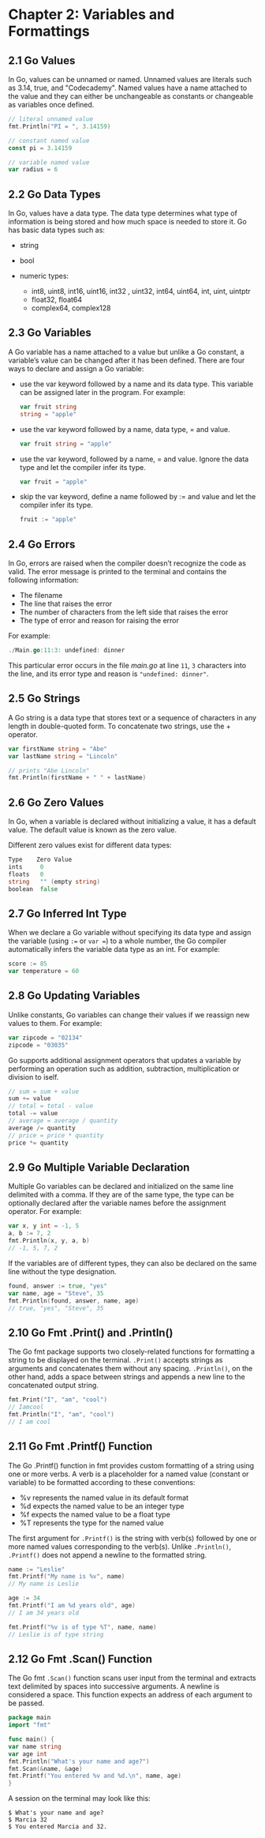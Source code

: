 # Chapter 2: Variables and Formattings

## 2.1 Go Values
In Go, values can be unnamed or named. Unnamed values are literals such as 3.14, true, and "Codecademy". Named values 
have a name attached to the value and they can either be unchangeable as constants or changeable as variables once defined.

```go
// literal unnamed value
fmt.Println("PI = ", 3.14159)

// constant named value
const pi = 3.14159

// variable named value
var radius = 6
```

## 2.2 Go Data Types
In Go, values have a data type. The data type determines what type of information is being stored and how much space is 
needed to store it. Go has basic data types such as:

* string
* bool

* numeric types:
    * int8, uint8, int16, uint16, int32 , uint32, int64, uint64, int, uint, uintptr
    * float32, float64
    * complex64, complex128

## 2.3 Go Variables
A Go variable has a name attached to a value but unlike a Go constant, a variable’s value can be changed after it has 
been defined. There are four ways to declare and assign a Go variable:

* use the var keyword followed by a name and its data type. This variable can be assigned later in the program. For example:
    ```go
    var fruit string
    string = "apple"
    ```
* use the var keyword followed by a name, data type, = and value.
    ```go    
    var fruit string = "apple"
    ```
* use the var keyword, followed by a name, = and value. Ignore the data type and let the compiler infer its type.
    ```go
    var fruit = "apple"
    ```
    
* skip the var keyword, define a name followed by := and value and let the compiler infer its type.
    ```go
    fruit := "apple"
    ```
  
## 2.4 Go Errors
In Go, errors are raised when the compiler doesn’t recognize the code as valid. The error message is printed to the 
terminal and contains the following information:

* The filename
* The line that raises the error
* The number of characters from the left side that raises the error
* The type of error and reason for raising the error

For example:

```go
./Main.go:11:3: undefined: dinner
```
This particular error occurs in the file *main.go* at line `11`, `3` characters into the line, and its error type and 
reason is `"undefined: dinner"`.

## 2.5 Go Strings
A Go string is a data type that stores text or a sequence of characters in any length in double-quoted form. To 
concatenate two strings, use the + operator.

```go
var firstName string = "Abe"
var lastName string = "Lincoln"

// prints "Abe Lincoln"
fmt.Println(firstName + " " + lastName)
```
## 2.6 Go Zero Values
In Go, when a variable is declared without initializing a value, it has a default value. The default value is known as 
the zero value.

Different zero values exist for different data types:

```go
Type    Zero Value
ints     0
floats   0
string   "" (empty string)
boolean  false
```

## 2.7 Go Inferred Int Type
When we declare a Go variable without specifying its data type and assign the variable (using `:=` or `var =`) to a whole 
number, the Go compiler automatically infers the variable data type as an int. For example:

```go
score := 85
var temperature = 60
```

## 2.8 Go Updating Variables
Unlike constants, Go variables can change their values if we reassign new values to them. For example:

```go
var zipcode = "02134"
zipcode = "03035"
```

Go supports additional assignment operators that updates a variable by performing an operation such as addition, 
subtraction, multiplication or division to iself.

```go
// sum = sum + value
sum += value
// total = total - value  
total -= value   
// average = average / quantity  
average /= quantity
// price = price * quantity
price *= quantity  
```

## 2.9 Go Multiple Variable Declaration
Multiple Go variables can be declared and initialized on the same line delimited with a comma. If they are of the same 
type, the type can be optionally declared after the variable names before the assignment operator. For example:

```go
var x, y int = -1, 5
a, b := 7, 2
fmt.Println(x, y, a, b)
// -1, 5, 7, 2
```

If the variables are of different types, they can also be declared on the same line without the type designation.

```go
found, answer := true, "yes"
var name, age = "Steve", 35
fmt.Println(found, answer, name, age)
// true, "yes", "Steve", 35
```

## 2.10 Go Fmt .Print() and .Println()
The Go fmt package supports two closely-related functions for formatting a string to be displayed on the terminal. 
`.Print()` accepts strings as arguments and concatenates them without any spacing. `.Println()`, on the other hand, adds
a space between strings and appends a new line to the concatenated output string.

```go
fmt.Print("I", "am", "cool")
// Iamcool
fmt.Println("I", "am", "cool")
// I am cool
```

## 2.11 Go Fmt .Printf() Function
The Go .Printf() function in fmt provides custom formatting of a string using one or more verbs. A verb is a placeholder
for a named value (constant or variable) to be formatted according to these conventions:

* %v represents the named value in its default format
* %d expects the named value to be an integer type
* %f expects the named value to be a float type
* %T represents the type for the named value

The first argument for `.Printf()` is the string with verb(s) followed by one or more named values corresponding to the 
verb(s). Unlike `.Println()`, `.Printf()` does not append a newline to the formatted string.

```go
name := "Leslie"
fmt.Printf("My name is %v", name)
// My name is Leslie

age := 34
fmt.Printf("I am %d years old", age)
// I am 34 years old

fmt.Printf("%v is of type %T", name, name)
// Leslie is of type string
```

## 2.12 Go Fmt .Scan() Function
The Go fmt `.Scan()` function scans user input from the terminal and extracts text delimited by spaces into successive 
arguments. A newline is considered a space. This function expects an address of each argument to be passed.

```go
package main
import "fmt"

func main() {
var name string
var age int
fmt.Println("What's your name and age?")
fmt.Scan(&name, &age)
fmt.Printf("You entered %v and %d.\n", name, age)
}
```

A session on the terminal may look like this:

```
$ What's your name and age?
$ Marcia 32
$ You entered Marcia and 32.
```